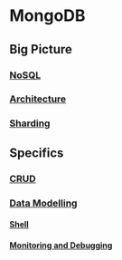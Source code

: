 # MongoDB

## Big Picture

### [NoSQL](NoSQL.md)

### [Architecture](Architecture.md)

### [Sharding](Sharding.md)

## Specifics

### [CRUD](CRUD.md)

### [Data Modelling](DataModelling.md)

#### [Shell](Shell.md)

#### [Monitoring and Debugging](MonitoringAndDebugging.md)
